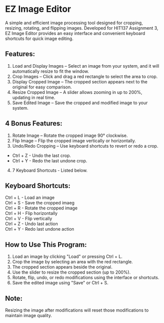 EZ Image Editor
=================

A simple and efficient image processing tool designed for cropping, resizing, rotating, and flipping images. Developed for HIT137 Assignment 3, EZ Image Editor provides an easy interface and convenient keyboard shortcuts for quick image editing.

Features:
---------
1. Load and Display Images – Select an image from your system, and it will automatically resize to fit the window.
2. Crop Images – Click and drag a red rectangle to select the area to crop.
3. Display Cropped Image – The cropped section appears next to the original for easy comparison.
4. Resize Cropped Image – A slider allows zooming in up to 200%, updating in real time.
5. Save Edited Image – Save the cropped and modified image to your system.

4 Bonus Features:
---------------
1. Rotate Image – Rotate the cropped image 90° clockwise.
2. Flip Image – Flip the cropped image vertically or horizontally.
3. Undo/Redo Cropping – Use keyboard shortcuts to revert or redo a crop.
  - Ctrl + Z - Undo the last crop.
  - Ctrl + Y - Redo the last undone crop.
4. 7 Keyboard Shortcuts - Listed below.

Keyboard Shortcuts:
-------------------
Ctrl + L - Load an image  
Ctrl + S - Save the cropped imaeg  
Ctrl + R - Rotate the cropped image  
Ctrl + H - Flip horizontally  
Ctrl + V - Flip vertically  
Ctrl + Z - Undo last action  
Ctrl + Y - Redo last undone action  

How to Use This Program:
------------------------
1. Load an image by clicking "Load" or pressing Ctrl + L.
2. Crop the image by selecting an area with the red rectangle.
3. The cropped section appears beside the original.
4. Use the slider to resize the cropped section (up to 200%).
5. Rotate, flip, undo, or redo modifications using the interface or shortcuts.
6. Save the edited image using "Save" or Ctrl + S.

Note:
-----
Resizing the image after modifications will reset those modifications to maintain image quality.
